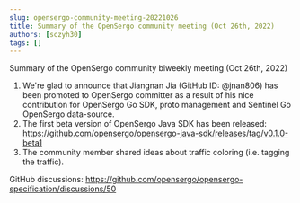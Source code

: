 ```yaml
---
slug: opensergo-community-meeting-20221026
title: Summary of the OpenSergo community meeting (Oct 26th, 2022)
authors: [sczyh30]
tags: []
---
```


Summary of the OpenSergo community biweekly meeting (Oct 26th, 2022)

1. We're glad to announce that Jiangnan Jia (GitHub ID: @jnan806) has been promoted to OpenSergo committer as a result of his nice contribution for OpenSergo Go SDK, proto management and Sentinel Go OpenSergo data-source.
2. The first beta version of OpenSergo Java SDK has been released: https://github.com/opensergo/opensergo-java-sdk/releases/tag/v0.1.0-beta1
3. The community member shared ideas about traffic coloring (i.e. tagging the traffic).

GitHub discussions: https://github.com/opensergo/opensergo-specification/discussions/50
